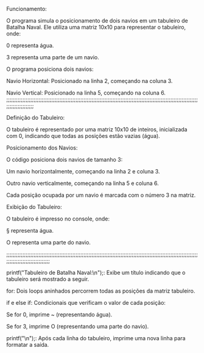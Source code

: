 Funcionamento: 

O programa simula o posicionamento de dois navios em um tabuleiro de Batalha Naval. Ele utiliza uma matriz 10x10 para representar o tabuleiro, onde:

0 representa água.

3 representa uma parte de um navio.

O programa posiciona dois navios:

Navio Horizontal: Posicionado na linha 2, começando na coluna 3.

Navio Vertical: Posicionado na linha 5, começando na coluna 6.
;;;;;;;;;;;;;;;;;;;;;;;;;;;;;;;;;;;;;;;;;;;;;;;;;;;;;;;;;;;;;;;;;;;;;;;;;;;;;;;;;;;;;;;;;;;;;;;;;;;;;;;;;;;;;;;;;;;;;;;;;;;;;;;;;;;;;;;;

Definição do Tabuleiro:

O tabuleiro é representado por uma matriz 10x10 de inteiros, inicializada com 0, indicando que todas as posições estão vazias (água).

Posicionamento dos Navios:

O código posiciona dois navios de tamanho 3:

Um navio horizontalmente, começando na linha 2 e coluna 3.

Outro navio verticalmente, começando na linha 5 e coluna 6.

Cada posição ocupada por um navio é marcada com o número 3 na matriz.

Exibição do Tabuleiro:

O tabuleiro é impresso no console, onde:

§ representa água.

O representa uma parte do navio.

;;;;;;;;;;;;;;;;;;;;;;;;;;;;;;;;;;;;;;;;;;;;;;;;;;;;;;;;;;;;;;;;;;;;;;;;;;;;;;;;;;;;;;;;;;;;;;;;;;;;;;;;;;;;;;;;;;;;;;;;;;;;;;;;;;;;;;;;;;;;;;;;;;

printf("Tabuleiro de Batalha Naval:\n");: Exibe um título indicando que o tabuleiro será mostrado a seguir.

for: Dois loops aninhados percorrem todas as posições da matriz tabuleiro.

if e else if: Condicionais que verificam o valor de cada posição:

Se for 0, imprime ~ (representando água).

Se for 3, imprime O (representando uma parte do navio).

printf("\n");: Após cada linha do tabuleiro, imprime uma nova linha para formatar a saída.




